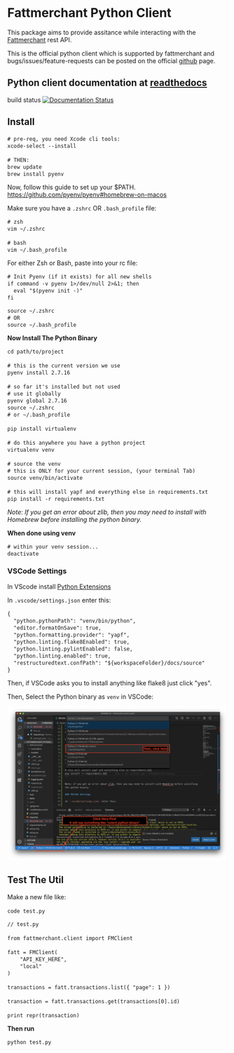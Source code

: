 # Fattmerchant Python Client

This package aims to provide assitance while interacting with the
[Fattmerchant](https://fattmerchant.com/api-documentation/) rest API.

This is the official python client which is supported by fattmerchant and bugs/issues/feature-requests can be posted on the official [github](https://github.com/fattmerchantorg/fattmerchant_python_client) page.

## Python client documentation at [readthedocs](https://fattmerchant-python-sdk.readthedocs.io/en/latest/)

build status
[![Documentation Status](https://readthedocs.org/projects/fattmerchant-python-client/badge/?version=latest)](https://fattmerchant-python-client.readthedocs.io/en/latest/?badge=latest)

## Install

```
# pre-req, you need Xcode cli tools:
xcode-select --install

# THEN:
brew update
brew install pyenv
```

Now, follow this guide to set up your \$PATH.
https://github.com/pyenv/pyenv#homebrew-on-macos

Make sure you have a `.zshrc` OR `.bash_profile` file:

```
# zsh
vim ~/.zshrc

# bash
vim ~/.bash_profile
```

For either Zsh or Bash, paste into your rc file:

```
# Init Pyenv (if it exists) for all new shells
if command -v pyenv 1>/dev/null 2>&1; then
  eval "$(pyenv init -)"
fi
```

```
source ~/.zshrc
# OR
source ~/.bash_profile
```

**Now Install The Python Binary**

```
cd path/to/project

# this is the current version we use
pyenv install 2.7.16

# so far it's installed but not used
# use it globally
pyenv global 2.7.16
source ~/.zshrc
# or ~/.bash_profile

pip install virtualenv

# do this anywhere you have a python project
virtualenv venv

# source the venv
# this is ONLY for your current session, (your terminal Tab)
source venv/bin/activate

# this will install yapf and everything else in requirements.txt
pip install -r requirements.txt
```

_Note: If you get an error about zlib, then you may need to install with Homebrew before installing the python binary._

**When done using venv**

```
# within your venv session...
deactivate
```

### VSCode Settings

In VScode install [Python Extensions](https://github.com/Microsoft/vscode-python)

In `.vscode/settings.json` enter this:

```
{
  "python.pythonPath": "venv/bin/python",
  "editor.formatOnSave": true,
  "python.formatting.provider": "yapf",
  "python.linting.flake8Enabled": true,
  "python.linting.pylintEnabled": false,
  "python.linting.enabled": true,
  "restructuredtext.confPath": "${workspaceFolder}/docs/source"
}
```

Then, if VSCode asks you to install anything like flake8 just click "yes".

Then, Select the Python binary as `venv` in VSCode:

![select venv binary](./images/selectPythonBinary.png)

## Test The Util

Make a new file like:

`code test.py`

```
// test.py

from fattmerchant.client import FMClient

fatt = FMClient(
    "API_KEY_HERE",
    "local"
)

transactions = fatt.transactions.list({ "page": 1 })

transaction = fatt.transactions.get(transactions[0].id)

print repr(transaction)

```

**Then run**

```
python test.py
```
